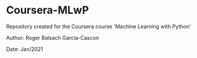 # Coursera-MLwP
Repository created for the Coursera course 'Machine Learning with Python'

Author: Roger Balsach Garcia-Cascon

Date: Jan/2021
